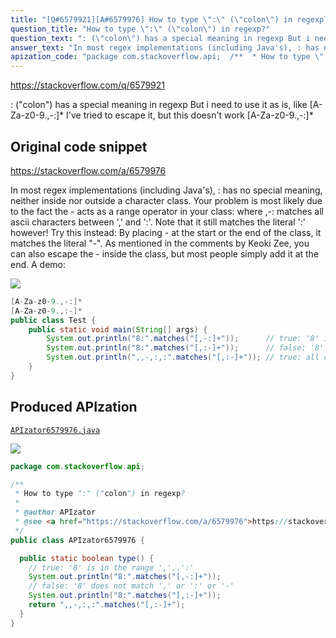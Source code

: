 ```yaml
---
title: "[Q#6579921][A#6579976] How to type \":\" (\"colon\") in regexp?"
question_title: "How to type \":\" (\"colon\") in regexp?"
question_text: ": (\"colon\") has a special meaning in regexp But i need to use it as is, like [A-Za-z0-9.,-:]* I've tried to escape it, but this doesn't work [A-Za-z0-9.,-\\:]*"
answer_text: "In most regex implementations (including Java's), : has no special meaning, neither inside nor outside a character class. Your problem is most likely due to the fact the - acts as a range operator in your class: where ,-: matches all ascii characters between ',' and ':'. Note that it still matches the literal ':' however! Try this instead: By placing - at the start or the end of the class, it matches the literal \"-\". As mentioned in the comments by Keoki Zee, you can also escape the - inside the class, but most people simply add it at the end. A demo:"
apization_code: "package com.stackoverflow.api;  /**  * How to type \":\" (\"colon\") in regexp?  *  * @author APIzator  * @see <a href=\"https://stackoverflow.com/a/6579976\">https://stackoverflow.com/a/6579976</a>  */ public class APIzator6579976 {    public static boolean type() {     // true: '8' is in the range ','..':'     System.out.println(\"8:\".matches(\"[,-:]+\"));     // false: '8' does not match ',' or ':' or '-'     System.out.println(\"8:\".matches(\"[,:-]+\"));     return \",,-,:,:\".matches(\"[,:-]+\");   } }"
---
```


https://stackoverflow.com/q/6579921

: (&quot;colon&quot;) has a special meaning in regexp
But i need to use it as is, like [A-Za-z0-9.,-:]*
I&#x27;ve tried to escape it, but this doesn&#x27;t work [A-Za-z0-9.,-\:]*



## Original code snippet

https://stackoverflow.com/a/6579976

In most regex implementations (including Java&#x27;s), : has no special meaning, neither inside nor outside a character class.
Your problem is most likely due to the fact the - acts as a range operator in your class:
where ,-: matches all ascii characters between &#x27;,&#x27; and &#x27;:&#x27;. Note that it still matches the literal &#x27;:&#x27; however!
Try this instead:
By placing - at the start or the end of the class, it matches the literal &quot;-&quot;. As mentioned in the comments by Keoki Zee, you can also escape the - inside the class, but most people simply add it at the end.
A demo:

<div class="code-logo"><img src="/stackoverflow.png" /></div>

```java
[A-Za-z0-9.,-:]*
[A-Za-z0-9.,:-]*
public class Test {
    public static void main(String[] args) {
        System.out.println("8:".matches("[,-:]+"));      // true: '8' is in the range ','..':'
        System.out.println("8:".matches("[,:-]+"));      // false: '8' does not match ',' or ':' or '-'
        System.out.println(",,-,:,:".matches("[,:-]+")); // true: all chars match ',' or ':' or '-'
    }
}
```

## Produced APIzation

[`APIzator6579976.java`](https://github.com/pasqualesalza/apization/raw/main/data/search/APIzator6579976.java)

<div class="code-logo"><img src="/apizator.png" /></div>

```java
package com.stackoverflow.api;

/**
 * How to type ":" ("colon") in regexp?
 *
 * @author APIzator
 * @see <a href="https://stackoverflow.com/a/6579976">https://stackoverflow.com/a/6579976</a>
 */
public class APIzator6579976 {

  public static boolean type() {
    // true: '8' is in the range ','..':'
    System.out.println("8:".matches("[,-:]+"));
    // false: '8' does not match ',' or ':' or '-'
    System.out.println("8:".matches("[,:-]+"));
    return ",,-,:,:".matches("[,:-]+");
  }
}

```